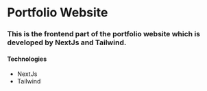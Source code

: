 # Portfolio Website

### This is the frontend part of the portfolio website which is developed by NextJs and Tailwind.

#### Technologies

- NextJs
- Tailwind
